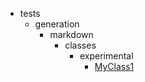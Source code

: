 - tests
    - generation
        - markdown
            - classes
                - experimental
                    - [MyClass1](tests/generation/markdown/classes/experimental/MyClass1.md)
